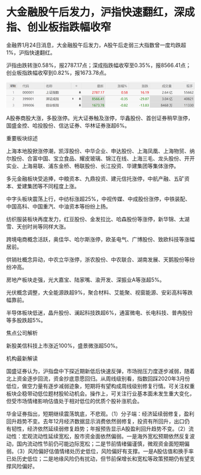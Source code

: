 # 大金融股午后发力，沪指快速翻红，深成指、创业板指跌幅收窄

金融界1月24日消息，大金融股午后发力，A股午后走弱三大指数曾一度均跌超1%，沪指快速翻红。

沪指由跌转涨0.58%，报2787.17点；深成指跌幅收窄至0.35%，报8566.41点；创业板指跌幅收窄到0.82%，报1673.78点。

![8be9d4cac78ba97292ac29c4fe435d64.jpg](https://raw.githubusercontent.com/qqhsx/qqnews_image/main/2024/01/24/大金融股午后发力，沪指快速翻红，深成指、创业板指跌幅收窄/8be9d4cac78ba97292ac29c4fe435d64.jpg)

A股券商股大涨，多股涨停。光大证券触及涨停，华鑫股份、首创证券稍早涨停，国盛金控、哈投股份、信达证券、华林证券涨超6%。

重要板块综述

上海本地股掀涨停潮，凯淳股份、中华企业、申达股份、上海凤凰、上海物贸、纳尔股份、合富中国、宝立食品、耀皮玻璃、锦江在线、上海三毛、龙头股份、开开实业、上海易联、浦东金桥、畅联股份、长江投资、华建集团等集体涨停。

多元金融板块受追捧，中粮资本、九鼎投资、建元信托涨停，中航产融、五矿资本、爱建集团等不同程度上涨。

中字头板块震荡上行，中纺标涨超25%，中视传媒、中成股份涨停，中铁装配、中国高科、中国重汽、中油资本等纷纷上扬。

纺织服装板块再度发力，红豆股份、金发拉比、哈森股份等涨停，新华锦、太湖雪、天创时尚等同样大涨。

跨境电商概念活跃，奥佳华、哈尔斯涨停，欧圣电气、广博股份、致欧科技等涨幅居前。

供销社概念异动，中农立华涨停，浙农股份、中农联合、湖南发展、天鹅股份等纷纷冲高。

房地产板块走强，光大嘉宝、陆家嘴、渝开发、深振业A等涨超5%。

光伏概念调整，大全能源跌超9%，聚合材料、艾能聚、视窗能源、安彩高科等跌幅靠前。

半导体板块低迷，晶升股份、澜起科技跌超6%，通富微电、长电科技、普冉股份等多股跌超5%。

焦点公司解析

新股美信科技上市涨近100%，盛景微涨超50%。

机构最新解读

国盛证券认为，沪指盘中下探近期新低后快速反弹，市场抛压力度逐步减弱，随着北上资金逐步回流，资金抄底意愿回归。从周线级别看，指数回踩2020年3月份低位，做空力量有逐步减弱迹象，短期将有望构成周线级别修复行情。可关注权重板块企稳带动低位题材股轮动机会。操作上，可关注行业基本面未发生重大变化，但受市场情绪影响估值处于相对低位的优质个股补涨机会。

华金证券指出，短期继续震荡筑底，不悲观。（1）分子端：经济延续弱修复，盈利回升趋势不变。去年12月经济数据显示消费依然弱修复，投资有所回升，出口仍有韧性，经济依然延续弱修复趋势；年报预告显示A股盈利回升趋势不变。（2）流动性：宏观流动性延续宽松，股市资金面依然偏弱。一是海外宽松预期依然反复波动，国内流动性节前仍可能边际宽松；二是节前情绪偏谨慎，微观资金面短期偏弱。（3）风险偏好估值情绪处历史低位，风险偏好有支撑。一是A股估值和换手率已处历史低位；二是地缘风险仍有扰动，但节前保增长和宽松等政策预期仍有望支撑风险偏好。

